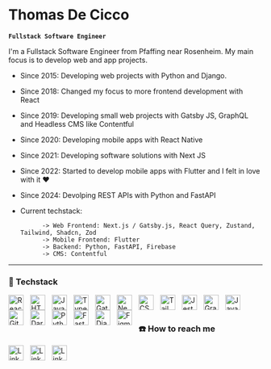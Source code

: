 
# Thomas De Cicco

**`Fullstack Software Engineer`**

I'm a Fullstack Software Engineer from Pfaffing near Rosenheim. My main focus is to develop web and app projects.
- Since 2015: Developing web projects with Python and Django.
- Since 2018: Changed my focus to more frontend development with React
- Since 2019: Developing small web projects with Gatsby JS, GraphQL and Headless CMS like Contentful
- Since 2020: Developing mobile apps with React Native
- Since 2021: Developing software solutions with Next JS 
- Since 2022: Started to develop mobile apps with Flutter and I felt in love with it ❤️
- Since 2024: Devolping REST APIs with Python and FastAPI
- Current techstack:
  
            -> Web Frontend: Next.js / Gatsby.js, React Query, Zustand, Tailwind, Shadcn, Zod
            -> Mobile Frontend: Flutter
            -> Backend: Python, FastAPI, Firebase
            -> CMS: Contentful

---

### 🧰  Techstack

<picture><img align="left" alt="React" width="30px" style="padding-right:10px;" src="https://cdn.jsdelivr.net/gh/devicons/devicon/icons/react/react-original.svg" /></picture>

<picture><img align="left" alt="HTML" width="30px" style="padding-right:10px;" src="https://cdn.jsdelivr.net/gh/devicons/devicon/icons/html5/html5-plain.svg" /></picture>
<picture><img align="left" alt="JavaScript" width="30px" style="padding-right:10px;" src="https://cdn.jsdelivr.net/gh/devicons/devicon/icons/javascript/javascript-plain.svg" /></picture>
<picture><img align="left" alt="TypeScript" width="30px" style="padding-right:10px;" src="https://cdn.jsdelivr.net/gh/devicons/devicon/icons/typescript/typescript-plain.svg" /></picture>

<picture><img align="left" alt="Gatsby" width="30px" style="padding-right:10px;" src="https://cdn.jsdelivr.net/gh/devicons/devicon@latest/icons/gatsby/gatsby-original.svg" /></picture>
<picture><img align="left" alt="Nexstjs" width="30px" style="padding-right:10px;"  src="https://cdn.jsdelivr.net/gh/devicons/devicon@latest/icons/nextjs/nextjs-original.svg" /></picture>
          

<picture><img align="left" alt="CSS" width="30px" style="padding-right:10px;" src="https://cdn.jsdelivr.net/gh/devicons/devicon/icons/css3/css3-plain.svg" /></picture>
<picture><img align="left" alt="Tailwind" width="30px" style="padding-right:10px;" src="https://cdn.jsdelivr.net/gh/devicons/devicon@latest/icons/tailwindcss/tailwindcss-original.svg" /></picture>

<picture><img  align="left" alt="Jest" width="30px" style="padding-right:10px;" src="https://cdn.jsdelivr.net/gh/devicons/devicon@latest/icons/jest/jest-plain.svg" /></picture>


<picture><img align="left" alt="GraphQL" width="30px" style="padding-right:10px;" src="https://cdn.jsdelivr.net/gh/devicons/devicon@latest/icons/graphql/graphql-plain.svg" /></picture>
          
<picture><img align="left" alt="Java" width="30px" style="padding-right:10px;" src="https://cdn.jsdelivr.net/gh/devicons/devicon@latest/icons/flutter/flutter-original.svg" /></picture>         
          

          

<picture><img align="left" alt="Git" width="30px" style="padding-right:10px;" src="https://cdn.jsdelivr.net/gh/devicons/devicon/icons/git/git-original.svg" /></picture>


<picture><img align="left" alt="Dart" width="30px" style="padding-right:10px;" src="https://cdn.jsdelivr.net/gh/devicons/devicon@latest/icons/dart/dart-original.svg" /></picture>
<picture><img align="left" alt="Python" width="30px" style="padding-right:10px;" src="https://cdn.jsdelivr.net/gh/devicons/devicon/icons/python/python-plain.svg" /></picture>
<picture><img align="left" alt="FastAPi" width="30px" style="padding-right:10px;" src="https://cdn.jsdelivr.net/gh/devicons/devicon@latest/icons/fastapi/fastapi-original.svg" /></picture>
<picture><img align="left" alt="Django" width="30px" style="padding-right:10px;" src="https://cdn.jsdelivr.net/gh/devicons/devicon/icons/django/django-plain.svg" /></picture>
<picture><img align="left" alt="Figma" width="30px" style="padding-right:10px;" src="https://cdn.jsdelivr.net/gh/devicons/devicon@latest/icons/figma/figma-original.svg" /></picture>


          
<br />

#

### :phone: How to reach me

[<picture><img  align="left" alt="LinkedIn" width="30px" style="padding-right:10px;" src="https://www.heftigewebseiten.de/static/8f2bcdc01dd4fc92a396006f93b7909b/1d67c/profil.webp" /></picture>](https://www.freelancermap.com/profile/thomas-de-cicco)
[<picture><img  align="left" alt="LinkedIn" width="30px" style="padding-right:10px;" src="https://cdn.jsdelivr.net/gh/devicons/devicon@latest/icons/linkedin/linkedin-original.svg" /></picture>](https://www.linkedin.com)
[<picture><img  align="left" alt="LinkedIn" width="30px" style="padding-right:10px;" src="https://www.heftigewebseiten.de/static/d1522b7901e856d29330f8f480d01505/5ba9d/heftig-logo.webp" /></picture>](https://www.heftigewebseiten.de/)

